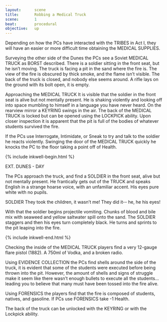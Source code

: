 ```yaml
---
layout:      scene
title:       Robbing a Medical Truck
scene:       1
beat:        procedural
objective:   up
---
```



Depending on how the PCs have interacted with the TRIBES in Act I,
they will have an easier or more difficult time obtaining the MEDICAL SUPPLIES.

Surveying the other side of the Dunes the PCs see a Soviet MEDICAL TRUCK as BORST described.
There is a soldier sitting in the front seat, but he isn’t moving.
The truck is facing a pit in the sand where the fire is.
The view of the fire is obscured by thick smoke, and the flame isn’t visible.
The back of the truck is closed, and nobody else seems around.
A rifle lays on the ground with its bolt open, it is empty.

Approaching the MEDICAL TRUCK It is visible that the soldier in the front seat is alive but not mentally present.
He is shaking violently and looking off into space mumbling to himself in a language you have never heard.
On the rearview mirror a KEYRING swings in the air.
The back of the MEDICAL TRUCK is locked but can be opened using the LOCKPICK ability.
Upon closer inspection it is apparent that the pit is full of the bodies of whatever students survived the fire.

If the PCs use Interrogate, Intimidate, or Sneak to try and talk to the soldier he reacts violently.
Swinging the door of the MEDICAL TRUCK quickly he knocks the PC to the floor taking a point off of Health.


{% include inkwell-begin.html %}

EXT. DUNES - DAY

The PCs approach the truck, and find a SOLDIER in the front seat, alive but not mentally present.
He frantically gets out of the TRUCK and speaks English in a strange hoarse voice, with an unfamiliar accent.
His eyes pure white with no pupils.

SOLDIER
They took the children, it wasn’t me!
They did it-- he, he his eyes!

With that the soldier begins projectile vomiting.
Chunks of blood and bile mix with seaweed and yellow saltwater spill onto the sand.
The SOLDIER staggers and then his eyes turn completely black.
He turns and sprints to the pit leaping into the fire.

{% include inkwell-end.html %}


Checking the inside of the MEDICAL TRUCK players find a very 12-gauge flare pistol (1882). A 750ml of Vodka, and a broken radio.

Using EVIDENCE COLLECTION the PCs find shells around the side of the truck,
it is evident that some of the students were executed before being thrown into the pit.
However, the amount of shells and signs of struggle make it seem like there wasn’t enough bullets to execute all the students...
leading you to believe that many must have been tossed into the fire alive.

Using FORENSICS the players find that the fire is composed of students, natives, and gasoline.
If PCs use FORENSICS take -1 Health.

The back of the truck can be unlocked with the KEYRING or with the Lockpick ability.
























